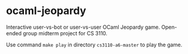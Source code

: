 # ocaml-jeopardy
Interactive user-vs-bot or user-vs-user OCaml Jeopardy game. Open-ended group midterm project for CS 3110. 

Use command `make play` in directory `cs3110-a6-master` to play the game. 
